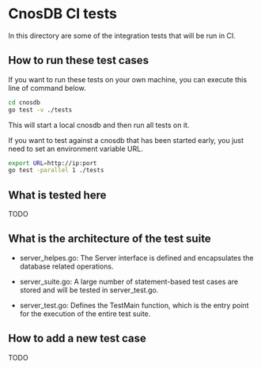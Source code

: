 # CnosDB CI tests

In this directory are some of the integration tests that will be run in CI.

## How to run these test cases

If you want to run these tests on your own machine, you can execute this line of command below.

```bash
cd cnosdb
go test -v ./tests
```

This will start a local cnosdb and then run all tests on it.

If you want to test against a cnosdb that has been started early, you just need to set an environment variable URL.

```bash
export URL=http://ip:port
go test -parallel 1 ./tests
```

## What is tested here

TODO
## What is the architecture of the test suite

* server_helpes.go: The Server interface is defined and encapsulates the database related operations.

* server_suite.go: A large number of statement-based test cases are stored and will be tested in server_test.go.

* server_test.go: Defines the TestMain function, which is the entry point for the execution of the entire test suite.


## How to add a new test case

TODO

















